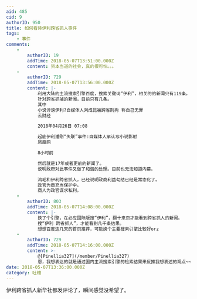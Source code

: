 ```yaml
---
aid: 485
cid: 9
authorID: 950
title: 如何看待伊利跨省抓人事件
tags:
    - 事件
comments:
    -
        authorID: 19
        addTime: 2018-05-07T13:51:00.000Z
        content: 资本当道的社会，真的很可怕。。。
    -
        authorID: 729
        addTime: 2018-05-07T13:56:00.000Z
        content: |-
            利用大陆的主流搜索引擎百度，搜索关键词“伊利”，相关的的新闻只有119条。  
            针对跨省抓捕的新闻，目前只有几条。  
            其中  
            小说诽谤伊利?自媒体人刘成昆被跨省刑拘 称自己无罪  
            云财经

            2018年04月26日 07:08

            起底伊利潘刚“失联”事件:自媒体人承认写小说影射  
            凤凰网

            8小时前

            然后就是17年或者更前的新闻了。  
            说明政府对此事件又做了和谐的处理。目前也无法知道内幕。

            鸿毛和伊利跨省抓人，已经说明政商利益勾结已经是常态化了。  
            政官为商充当保护伞。  
            商人为政官谋求私利。
    -
        authorID: 803
        addTime: 2018-05-07T14:08:00.000Z
        content: |-
            换了个引擎，在必应国际版搜“伊利”，翻十来页才能看到跨省抓人的新闻。  
            搜“伊利 跨省抓人”，才能看到几千条结果。  
            想想百度这几天的首页推荐，可能换个主要搜索引擎比较好orz
    -
        authorID: 729
        addTime: 2018-05-07T14:16:00.000Z
        content: >-
            @[Pinellia327](/member/Pinellia327)
            恩，我想表达的就是通过国内主流搜索引擎的检索结果来反推我想表述的观点~~
date: 2018-05-07T13:36:00.000Z
category: 吐槽
---
```


伊利跨省抓人新华社都发评论了，瞬间感觉没希望了。
